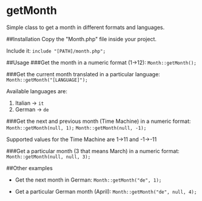 # getMonth
Simple class to get a month in different formats and languages.

##Installation
Copy the "Month.php" file inside your project.

Include it:
```include "[PATH]/month.php";```

##Usage
###Get the month in a numeric format (1->12):
```Month::getMonth();```

###Get the current month translated in a particular language:
```Month::getMonth("[LANGUAGE]");```

Available languages are:
1. Italian -> ```it```
2. German -> ```de```

###Get the next and previous month (Time Machine) in a numeric format:
```Month::getMonth(null, 1);```
```Month::getMonth(null, -1);```

Supported values for the Time Machine are 1->11 and -1->-11

###Get a particular month (3 that means March) in a numeric format:
```Month::getMonth(null, null, 3);```

##Other examples
- Get the next month in German:
```Month::getMonth("de", 1);```

- Get a particular German month (April):
```Month::getMonth("de", null, 4);```